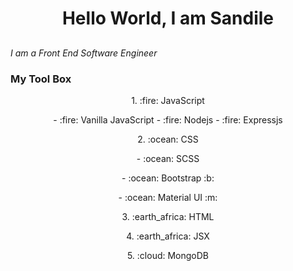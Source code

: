 <h1 align="center">Hello World, I am Sandile</h1>


## <p align="center">
 _I am a Front End Software Engineer_
</p>


### My Tool Box 

<p align="center">1. :fire: JavaScript</p>
    <p align="center">- :fire: Vanilla JavaScript
    - :fire: Nodejs
    - :fire: Expressjs</p>
<p align="center">2. :ocean: CSS</p>
    <p align="center">- :ocean: SCSS</p>
    <p align="center">- :ocean: Bootstrap :b:</p>
    <p align="center">- :ocean: Material UI :m:</p>
<p align="center">3. :earth_africa: HTML</p>
<p align="center">4. :earth_africa: JSX</p>
<p align="center">5. :cloud: MongoDB</p>

